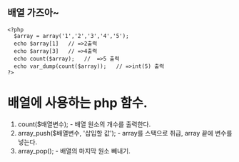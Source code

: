 ## 배열 가즈아~

```
<?php
  $array = array('1','2','3','4','5');
  echo $array[1]   // =>2출력
  echo $array[3]   // =>4출력
  echo count($array);   //  =>5 출력
  echo var_dump(count($array));   // =>int(5) 출력
?>
```
<h1> 배열에 사용하는 php 함수.</h1>
<ol>
  <li> count($배열변수);   - 배열 원소의 개수를 출력한다.
  <li> array_push($배열변수, '삽입할 값'); - array를 스택으로 취급, array 끝에 변수를 넣는다.
  <li> array_pop(); - 배열의 마지막 원소 빼내기.
  
</ol>
